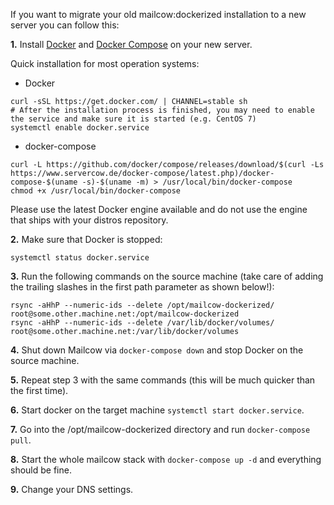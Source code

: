 If you want to migrate your old mailcow:dockerized installation to a new server you can follow this:

**1\.** 
Install [Docker](https://docs.docker.com/engine/installation/linux/) and [Docker Compose](https://docs.docker.com/compose/install/) on your new server.

Quick installation for most operation systems:

- Docker
```
curl -sSL https://get.docker.com/ | CHANNEL=stable sh
# After the installation process is finished, you may need to enable the service and make sure it is started (e.g. CentOS 7)
systemctl enable docker.service
```

- docker-compose
```
curl -L https://github.com/docker/compose/releases/download/$(curl -Ls https://www.servercow.de/docker-compose/latest.php)/docker-compose-$(uname -s)-$(uname -m) > /usr/local/bin/docker-compose
chmod +x /usr/local/bin/docker-compose
```

Please use the latest Docker engine available and do not use the engine that ships with your distros repository.

**2\.** Make sure that Docker is stopped:
```
systemctl status docker.service
```
    
**3\.**	Run the following commands on the source machine (take care of adding the trailing slashes in the first path parameter as shown below!):
```
rsync -aHhP --numeric-ids --delete /opt/mailcow-dockerized/ root@some.other.machine.net:/opt/mailcow-dockerized
rsync -aHhP --numeric-ids --delete /var/lib/docker/volumes/ root@some.other.machine.net:/var/lib/docker/volumes
```

**4\.**    Shut down Mailcow via `docker-compose down` and stop Docker on the source machine.

**5\.**    Repeat step 3 with the same commands (this will be much quicker than the first time).

**6\.**    Start docker on the target machine `systemctl start docker.service`.

**7\.**    Go into the /opt/mailcow-dockerized directory and run `docker-compose pull`.

**8\.**    Start the whole mailcow stack with `docker-compose up -d` and everything should be fine.

**9\.**    Change your DNS settings.
